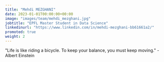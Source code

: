 ```yaml
---
title: "Mehdi MEZGHANI"
date: 2023-01-01T00:00:00+00:00
image: "images/team/mehdi_mezghani.jpg"
jobtitle: "EPFL Master Student in Data Science"
linkedinurl: "https://www.linkedin.com/in/mehdi-mezghani-bb61661a2/"
promoted: true
weight: 2
---
```


"Life is like riding a bicycle. To keep your balance, you must keep moving." - Albert Einstein
